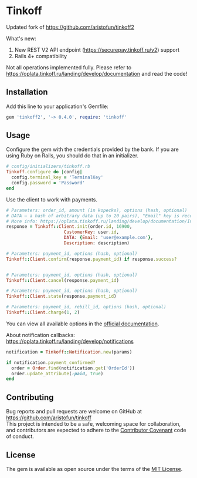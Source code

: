 # Tinkoff

Updated fork of https://github.com/aristofun/tinkoff2

What's new: 
1. New REST V2 API endpoint (https://securepay.tinkoff.ru/v2) support
2. Rails 4+ compatibility

Not all operations implemented fully. Please refer to https://oplata.tinkoff.ru/landing/develop/documentation and read the code!

## Installation

Add this line to your application's Gemfile:

```ruby
gem 'tinkoff2', '~> 0.4.0', require: 'tinkoff'
```


## Usage

Configure the gem with the credentials provided by the bank. If you are using Ruby on Rails, you should do that in an initializer.

```ruby
# config/initializers/tinkoff.rb
Tinkoff.configure do |config|
  config.terminal_key = 'TerminalKey'
  config.password = 'Password'
end
```

Use the client to work with payments.

```ruby
# Parameters: order_id, amount (in kopecks), options (hash, optional)
# DATA — a hash of arbitrary data (up to 20 pairs), "Email" key is recommended
# More info: https://oplata.tinkoff.ru/landing/develop/documentation/Init
response = Tinkoff::Client.init(order.id, 16900, 
                      CustomerKey: user.id,
                      DATA: {Email: 'user@example.com'},
                      Description: description)

# Parameters: payment_id, options (hash, optional)
Tinkoff::Client.confirm(response.payment_id) if response.success?


# Parameters: payment_id, options (hash, optional)
Tinkoff::Client.cancel(response.payment_id)

# Parameters: payment_id, options (hash, optional)
Tinkoff::Client.state(response.payment_id)

# Parameters: payment_id, rebill_id, options (hash, optional)
Tinkoff::Client.charge(1, 2)
```

You can view all available options in the [official documentation](https://oplata.tinkoff.ru/landing/develop/documentation).

About notification callbacks: https://oplata.tinkoff.ru/landing/develop/notifications

```ruby
notification = Tinkoff::Notification.new(params)

if notification.payment_confirmed?
  order = Order.find(notification.get('OrderId')) 
  order.update_attribute(:paid, true)
end
```


## Contributing

Bug reports and pull requests are welcome on GitHub at https://github.com/aristofun/tinkoff  
This project is intended to be a safe, welcoming space for collaboration, and contributors are expected to adhere to the [Contributor Covenant](http://contributor-covenant.org) code of conduct.

## License

The gem is available as open source under the terms of the [MIT License](http://opensource.org/licenses/MIT).

